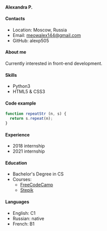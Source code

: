 #### Alexandra P.
#### Contacts
* Location: Moscow, Russia
* Email: meowalex144@gmail.com
* GitHub: alexp505
#### About me
Currently interested in front-end development.
#### Skills
* Python3
* HTML5 & CSS3 
#### Code example
```js
function repeatStr (n, s) {
  return s.repeat(n);
}
```
#### Experience
* 2018 internship
* 2021 internship

#### Education 
* Bachelor's Degree in CS
* Courses:
    *  [FreeCodeCamp](http://freecodecamp.org)
    *  [Stepik](http://stepik.org)


#### Languages
* English: C1
* Russian: native
* French: B1

